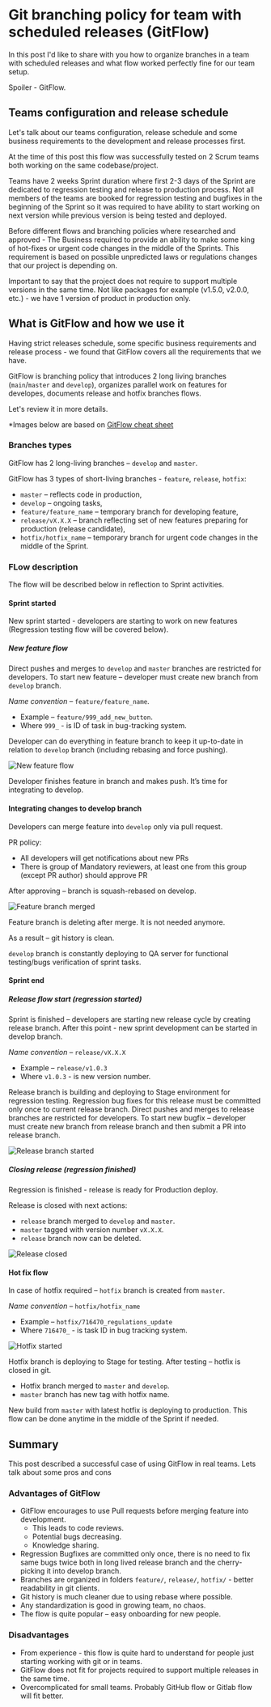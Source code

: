 # Git branching policy for team with scheduled releases (GitFlow)

In this post I'd like to share with you how to organize branches in a team with scheduled releases and what flow worked perfectly fine for our team setup.

Spoiler - GitFlow.

## Teams configuration and release schedule

Let's talk about our teams configuration, release schedule and some business requirements to the development and release processes first.

At the time of this post this flow was successfully tested on 2 Scrum teams both working on the same codebase/project.

Teams have 2 weeks Sprint duration where first 2-3 days of the Sprint are dedicated to regression testing and release to production process.
Not all members of the teams are booked for regression testing and bugfixes in the beginning of the Sprint so it was required to have ability to start working on next version while previous version is being tested and deployed.

Before different flows and branching policies where researched and approved - The Business required to provide an ability to make some king of hot-fixes or urgent code changes in the middle of the Sprints.
This requirement is based on possible unpredicted laws or regulations changes that our project is depending on.

Important to say that the project does not require to support multiple versions in the same time. Not like packages for example (v1.5.0, v2.0.0, etc.) - we have 1 version of product in production only.

## What is GitFlow and how we use it

Having strict releases schedule, some specific business requirements and release process - we found that GitFlow covers all the requirements that we have.

GitFlow is branching policy that introduces 2 long living branches (`main`/`master` and `develop`), organizes parallel work on features for developes, documents release and hotfix branches flows.

Let's review it in more details.

*Images below are based on [GitFlow cheat sheet](https://github.com/danielkummer/git-flow-cheatsheet)

### Branches types

GitFlow has 2 long-living branches – `develop` and `master`.

GitFlow has 3 types of short-living branches - `feature`, `release`, `hotfix`:

- `master` – reflects code in production,
- `develop` – ongoing tasks,
- `feature/feature_name` – temporary branch for developing feature,
- `release/vX.X.X` – branch reflecting set of new features preparing for production (release candidate),
- `hotfix/hotfix_name` – temporary branch for urgent code changes in the middle of the Sprint.

### FLow description

The flow will be described below in reflection to Sprint activities.

#### Sprint started

New sprint started - developers are starting to work on new features (Regression testing flow will be covered below).

##### New feature flow

Direct pushes and merges to `develop` and `master` branches are restricted for developers. To start new feature – developer must create new branch from `develop` branch.

*Name convention* – `feature/feature_name`.

- Example – `feature/999_add_new_button`.
- Where `999_` - is ID of task in bug-tracking system.

Developer can do everything in feature branch to keep it up-to-date in relation to `develop` branch (including rebasing and force pushing).

![New feature flow](https://github.com/rodion-arr/rodion-arr/assets/5843270/7c782c24-1f85-405c-a0b2-6e279e725033)

Developer finishes feature in branch and makes push. It’s time for integrating to develop.

#### Integrating changes to develop branch

Developers can merge feature into `develop` only via pull request.

PR policy:

- All developers will get notifications about new PRs
- There is group of Mandatory reviewers, at least one from this group (except PR author) should approve PR

After approving – branch is squash-rebased on develop.

![Feature branch merged](https://github.com/rodion-arr/rodion-arr/assets/5843270/9e2d95b5-16ad-4980-b37f-968624a26e00)

Feature branch is deleting after merge. It is not needed anymore.

As a result – git history is clean.

`develop` branch is constantly deploying to QA server for functional testing/bugs verification of sprint tasks.

#### Sprint end

##### Release flow start (regression started)

Sprint is finished – developers are starting new release cycle by creating release branch. After this point - new sprint development can be started in develop branch.

*Name convention* – `release/vX.X.X`

- Example – `release/v1.0.3`
- Where `v1.0.3` - is new version number.

Release branch is building and deploying to Stage environment for regression testing.
Regression bug fixes for this release must be committed only once to current release branch.
Direct pushes and merges to release branches are restricted for developers. To start new bugfix – developer must create new branch from release branch and then submit a PR into release branch.

![Release branch started](https://github.com/rodion-arr/rodion-arr/assets/5843270/4c021254-74db-42cb-841c-c83b1ab4789d)

##### Closing release (regression finished)

Regression is finished - release is ready for Production deploy.

Release is closed with next actions:

- `release` branch merged to `develop` and `master`.
- `master` tagged with version number `vX.X.X`.
- `release` branch now can be deleted.

![Release closed](https://github.com/rodion-arr/rodion-arr/assets/5843270/8b9e1381-0ef6-4544-adb3-737c9d7022ec)

#### Hot fix flow

In case of hotfix required – `hotfix` branch is created from `master`.

*Name convention* – `hotfix/hotfix_name`

- Example – `hotfix/716470_regulations_update`
- Where `716470_` - is task ID in bug tracking system.

![Hotfix started](https://github.com/rodion-arr/rodion-arr/assets/5843270/b8a03680-6f21-4cd4-802c-d5092f537f16)

Hotfix branch is deploying to Stage for testing. After testing – hotfix is closed in git.

- Hotfix branch merged to `master` and `develop`.
- `master` branch has new tag with hotfix name.

New build from `master` with latest hotfix is deploying to production. This flow can be done anytime in the middle of the Sprint if needed.

## Summary

This post described a successful case of using GitFlow in real teams. Lets talk about some pros and cons

### Advantages of GitFlow

- GitFlow encourages to use Pull requests before merging feature into development.
  - This leads to code reviews.
  - Potential bugs decreasing.
  - Knowledge sharing.
- Regression Bugfixes are committed only once, there is no need to fix same bugs twice both in long lived release branch and the cherry-picking it into develop branch.
- Branches are organized in folders `feature/`, `release/`, `hotfix/` - better readability in git clients.
- Git history is much cleaner due to using rebase where possible.
- Any standardization is good in growing team, no chaos.
- The flow is quite popular – easy onboarding for new people.

### Disadvantages

- From experience - this flow is quite hard to understand for people just starting working with git or in teams.
- GitFlow does not fit for projects required to support multiple releases in the same time.
- Overcomplicated for small teams. Probably GitHub flow or Gitlab flow will fit better.
